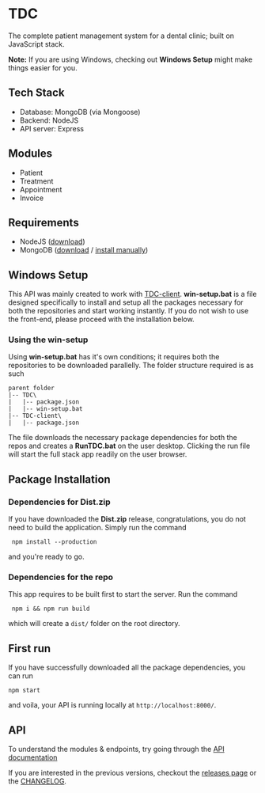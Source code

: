 TDC
=
The complete patient management system for a dental clinic; built on JavaScript stack.

**Note:** If you are using Windows, checking out **Windows Setup** might make things easier for you.

## Tech Stack
- Database: MongoDB (via Mongoose)
- Backend: NodeJS
- API server: Express

## Modules
- Patient
- Treatment
- Appointment
- Invoice

## Requirements
- NodeJS ([download](https://nodejs.org/en/download/))
- MongoDB ([download](https://www.mongodb.com/try/download/community) / [install manually](https://docs.mongodb.com/manual/installation/))

## Windows Setup
This API was mainly created to work with [TDC-client](). **win-setup.bat** is a file designed specifically to install and setup all the packages necessary for both the repositories and start working instantly. If you do not wish to use the front-end, please proceed with the installation below.

### Using the win-setup
Using **win-setup.bat** has it's own conditions; it requires both the repositories to be downloaded parallelly. The folder structure required is as such
```
parent folder
|-- TDC\
|   |-- package.json
|   |-- win-setup.bat
|-- TDC-client\
|   |-- package.json
```
The file downloads the necessary package dependencies for both the repos and creates a **RunTDC.bat** on the user desktop. Clicking the run file will start the full stack app readily on the user browser.

## Package Installation
### Dependencies for Dist.zip
If you have downloaded the **Dist.zip** release, congratulations, you do not need to build the application. Simply run the command

``` npm install --production```

and you're ready to go.
### Dependencies for the repo
This app requires to be built first to start the server. Run the command

``` npm i && npm run build```

which will create a `dist/` folder on the root directory.

## First run
If you have successfully downloaded all the package dependencies, you can run

```npm start```

and voila, your API is running locally at `http://localhost:8000/`.

## API
To understand the modules & endpoints, try going through the [API documentation](https://github.com/datmemerboi/TDC/blob/main/API%20Documentation.md)


If you are interested in the previous versions, checkout the [releases page](https://github.com/datmemerboi/TDC/releases) or the [CHANGELOG](https://github.com/datmemerboi/TDC/wiki/Changelog).
